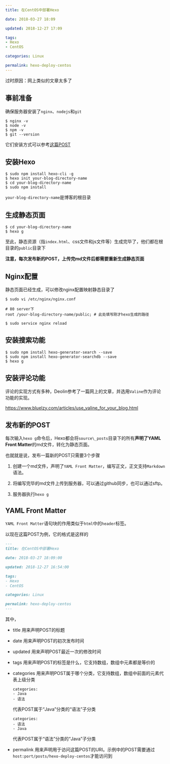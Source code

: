 ```yaml
---
title: 在CentOS中部署Hexo

date: 2018-03-27 18:09

updated: 2018-12-27 17:09

tags:
- Hexo
- CentOS

categories: Linux

permalink: hexo-deploy-centos
---
```


过时原因：网上类似的文章太多了

## 事前准备

确保服务器安装了`nginx`、`nodejs`和`git`

~~~shell
$ nginx -v
$ node -v
$ npm -v
$ git --version
~~~



它们安装方式可以参考[这篇POST](https://spldeolin.com/posts/centos-softwares/)



## 安装Hexo

~~~shell
$ sudo npm install hexo-cli -g
$ hexo init your-blog-directory-name
$ cd your-blog-directory-name
$ sudo npm install
~~~



`your-blog-directory-name`是博客的根目录



## 生成静态页面

~~~shell
$ cd your-blog-directory-name
$ hexo g
~~~



至此，静态资源（指`index.html`、css文件和js文件等）生成完毕了，他们都在根目录的`public`目录下



**注意，每次发布新的POST，上传完md文件后都需要重新生成静态页面**



## Nginx配置

静态页面已经生成，可以修改nginx配置映射静态目录了

~~~shell
$ sudo vi /etc/nginx/nginx.conf
~~~

~~~nginx
# 80 server下
root /your-blog-directory-name/public; # 此处填写刚才hexo生成的路径
~~~

~~~shell
$ sudo service nginx reload
~~~



## 安装搜索功能

~~~shell
$ sudo npm install hexo-generator-search --save
$ sudo npm install hexo-generator-searchdb --save
$ hexo g
~~~



## 安装评论功能

评论的实现方式有多种，Deolin参考了一篇网上的文章，并选用`Valine`作为评论功能的实现。

https://www.bluelzy.com/articles/use_valine_for_your_blog.html



## 发布新的POST

每次输入`hexo g`命令后，Hexo都会将`source\_posts`目录下的所有**声明了YAML Front Matter**的md文件，转化为静态页面。

也就就是说，发布一篇新的POST只需要3个步骤

1. 创建一个md文件，声明了`YAML Front Matter`，编写正文，正文支持`Markdown`语法。
2. 将编写完毕的md文件上传到服务器，可以通过github同步，也可以通过sftp。

3. 服务器执行`hexo g`



## YAML Front Matter

`YAML Front Matter`语句块的作用类似于`html`中的`header`标签。

以现在这篇POST为例，它的格式是这样的

~~~markdown
---
title: 在CentOS中部署Hexo

date: 2018-03-27 18:09:00

updated: 2018-12-27 16:54:00

tags:
- Hexo
- CentOS

categories: Linux

permalink: hexo-deploy-centos
---
~~~



其中，

- title 用来声明POST的标题
- date 用来声明POST的初次发布时间
- updated 用来声明POST最近一次的修改时间
- tags 用来声明POST的标签是什么，它支持数组，数组中元素都是等价的

- categories 用来声明POST属于哪个分类，它支持数组，数组中前面的元素代表上级分类

  ~~~
  categories:
  - Java
  - 语法
  ~~~

  代表POST属于“Java”分类的“语法”子分类

  ~~~
  categories:
  - 语法
  - Java
  ~~~

  代表POST属于“语法”分类的“Java”子分类

- permalink 用来声明用于访问这篇POST的URI。示例中的POST需要通过`host:port/posts/hexo-deploy-centos`才能访问到






